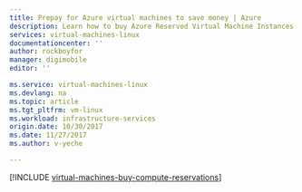 ```yaml
---
title: Prepay for Azure virtual machines to save money | Azure
description: Learn how to buy Azure Reserved Virtual Machine Instances to save on your compute costs.
services: virtual-machines-linux
documentationcenter: ''
author: rockboyfor
manager: digimobile
editor: ''

ms.service: virtual-machines-linux
ms.devlang: na
ms.topic: article
ms.tgt_pltfrm: vm-linux
ms.workload: infrastructure-services
origin.date: 10/30/2017
ms.date: 11/27/2017
ms.author: v-yeche

---
```

[!INCLUDE [virtual-machines-buy-compute-reservations](../../../includes/virtual-machines-common-prepay-reserved-vm-instances.md)]

<!--Not Available the parent file of includes file of virtual-machines-common-prepay-reserved-vm-instances.md-->
<!--ms.date:11/27/2017-->

<!--Not Available the parent file of includes file of virtual-machines-common-prepay-reserved-vm-instances.md-->
<!--ms.date:11/27/2017-->
